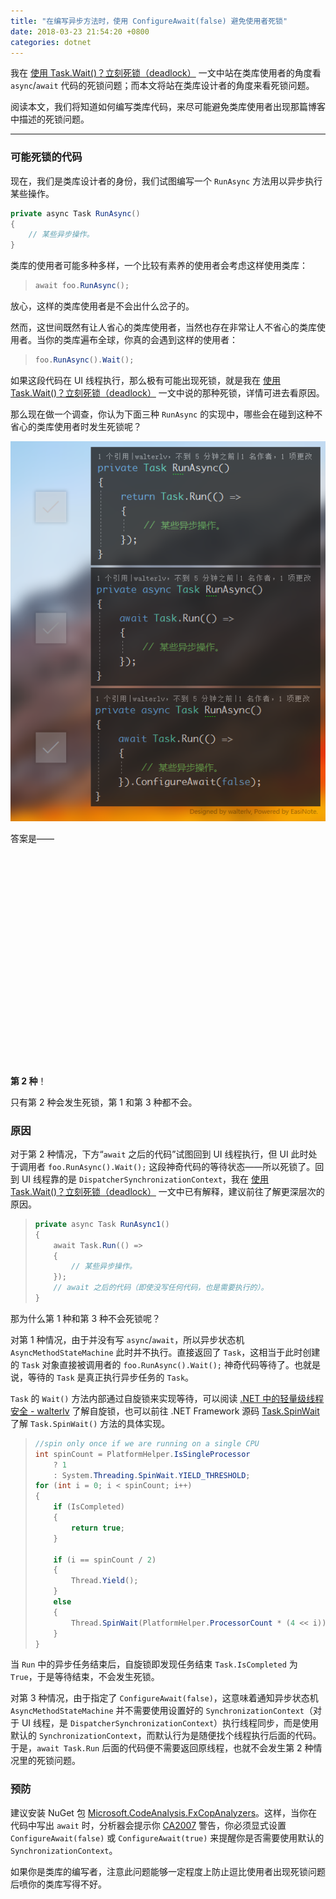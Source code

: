 ```yaml
---
title: "在编写异步方法时，使用 ConfigureAwait(false) 避免使用者死锁"
date: 2018-03-23 21:54:20 +0800
categories: dotnet
---
```


我在 [使用 Task.Wait()？立刻死锁（deadlock）](/post/deadlock-in-task-wait.html) 一文中站在类库使用者的角度看 `async`/`await` 代码的死锁问题；而本文将站在类库设计者的角度来看死锁问题。

阅读本文，我们将知道如何编写类库代码，来尽可能避免类库使用者出现那篇博客中描述的死锁问题。

---

<div id="toc"></div>

### 可能死锁的代码

现在，我们是类库设计者的身份，我们试图编写一个 `RunAsync` 方法用以异步执行某些操作。

```csharp
private async Task RunAsync()
{
    // 某些异步操作。
}
```

类库的使用者可能多种多样，一个比较有素养的使用者会考虑这样使用类库：

> ```csharp
> await foo.RunAsync();
> ```

放心，这样的类库使用者是不会出什么岔子的。

然而，这世间既然有让人省心的类库使用者，当然也存在非常让人不省心的类库使用者。当你的类库遍布全球，你真的会遇到这样的使用者：

> ```csharp
> foo.RunAsync().Wait();
> ```

如果这段代码在 UI 线程执行，那么极有可能出现死锁，就是我在 [使用 Task.Wait()？立刻死锁（deadlock）](/post/deadlock-in-task-wait.html) 一文中说的那种死锁，详情可进去看原因。

那么现在做一个调查，你认为下面三种 `RunAsync` 的实现中，哪些会在碰到这种不省心的类库使用者时发生死锁呢？

![三种实现](/static/posts/2018-03-23-21-19-51.png)

答案是——

<br>
<br>
<br>
<br>
<br>
<br>
<br>
<br>
<br>
<br>
<br>
<br>
<br>
<br>
<br>
<br>
<br>
<br>
<br>
<br>

**第 2 种**！

只有第 2 种会发生死锁，第 1 和第 3 种都不会。

### 原因

对于第 2 种情况，下方“`await` 之后的代码”试图回到 UI 线程执行，但 UI 此时处于调用者 `foo.RunAsync().Wait();` 这段神奇代码的等待状态——所以死锁了。回到 UI 线程靠的是 `DispatcherSynchronizationContext`，我在 [使用 Task.Wait()？立刻死锁（deadlock）](/post/deadlock-in-task-wait.html) 一文中已有解释，建议前往了解更深层次的原因。

> ```csharp
> private async Task RunAsync1()
> {
>     await Task.Run(() =>
>     {
>         // 某些异步操作。
>     });
>     // await 之后的代码（即使没写任何代码，也是需要执行的）。
> }
> ```

那为什么第 1 种和第 3 种不会死锁呢？

对第 1 种情况，由于并没有写 `async`/`await`，所以异步状态机 `AsyncMethodStateMachine` 此时并不执行。直接返回了 `Task`，这相当于此时创建的 `Task` 对象直接被调用者的 `foo.RunAsync().Wait();` 神奇代码等待了。也就是说，等待的 `Task` 是真正执行异步任务的 `Task`。

`Task` 的 `Wait()` 方法内部通过自旋锁来实现等待，可以阅读 [.NET 中的轻量级线程安全 - walterlv](/post/lightweight-thread-safe-since-dotnet-4.html) 了解自旋锁，也可以前往 .NET Framework 源码 [Task.SpinWait](https://referencesource.microsoft.com/#mscorlib/system/threading/Tasks/Task.cs,b1c8bf867b403050,references) 了解 `Task.SpinWait()` 方法的具体实现。

> ```csharp
> //spin only once if we are running on a single CPU
> int spinCount = PlatformHelper.IsSingleProcessor
>     ? 1
>     : System.Threading.SpinWait.YIELD_THRESHOLD;
> for (int i = 0; i < spinCount; i++)
> {
>     if (IsCompleted)
>     {
>         return true;
>     }
> 
>     if (i == spinCount / 2)
>     {
>         Thread.Yield();
>     }
>     else
>     {
>         Thread.SpinWait(PlatformHelper.ProcessorCount * (4 << i));
>     }
> }
> ```

当 `Run` 中的异步任务结束后，自旋锁即发现任务结束 `Task.IsCompleted` 为 `True`，于是等待结束，不会发生死锁。

对第 3 种情况，由于指定了 `ConfigureAwait(false)`，这意味着通知异步状态机 `AsyncMethodStateMachine` 并不需要使用设置好的 `SynchronizationContext`（对于 UI 线程，是 `DispatcherSynchronizationContext`）执行线程同步，而是使用默认的 `SynchronizationContext`，而默认行为是随便找个线程执行后面的代码。于是，`await Task.Run` 后面的代码便不需要返回原线程，也就不会发生第 2 种情况里的死锁问题。

### 预防

建议安装 NuGet 包 [Microsoft.CodeAnalysis.FxCopAnalyzers](https://www.nuget.org/packages/Microsoft.CodeAnalysis.FxCopAnalyzers/)。这样，当你在代码中写出 `await` 时，分析器会提示你 [CA2007](/post/meaning-of-all-kind-of-stylecop.html) 警告，你必须显式设置 `ConfigureAwait(false)` 或 `ConfigureAwait(true)` 来提醒你是否需要使用默认的 `SynchronizationContext`。

如果你是类库的编写者，注意此问题能够一定程度上防止逗比使用者出现死锁问题后喷你的类库写得不好。
